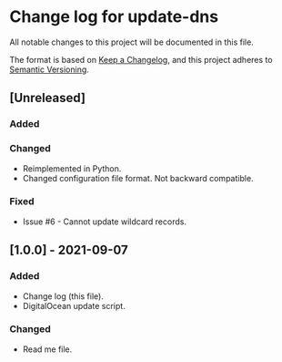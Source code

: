 # Change log for update-dns

All notable changes to this project will be documented in this file.

The format is based on [Keep a Changelog](https://keepachangelog.com/en/1.0.0/), and this project adheres to [Semantic Versioning](https://semver.org/spec/v2.0.0.html).

## [Unreleased]
### Added
### Changed
- Reimplemented in Python.
- Changed configuration file format. Not backward compatible.
### Fixed
- Issue #6 - Cannot update wildcard records.

## [1.0.0] - 2021-09-07
### Added
- Change log (this file).
- DigitalOcean update script.
### Changed
- Read me file.
